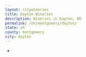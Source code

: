 ```yaml
---
layout: citywineries
title: Dayton Wineries
description: Wineries in Dayton, OH
permalink: /oh/montgomery/dayton/
state: oh
county: montgomery
city: dayton
---
```

-
